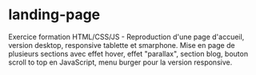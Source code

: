 # landing-page
Exercice formation HTML/CSS/JS - Reproduction d'une page d'accueil, version desktop, responsive tablette et smarphone.
Mise en page de plusieurs sections avec effet hover, effet "parallax", section blog, bouton scroll to top en JavaScript, menu burger pour la version responsive.

